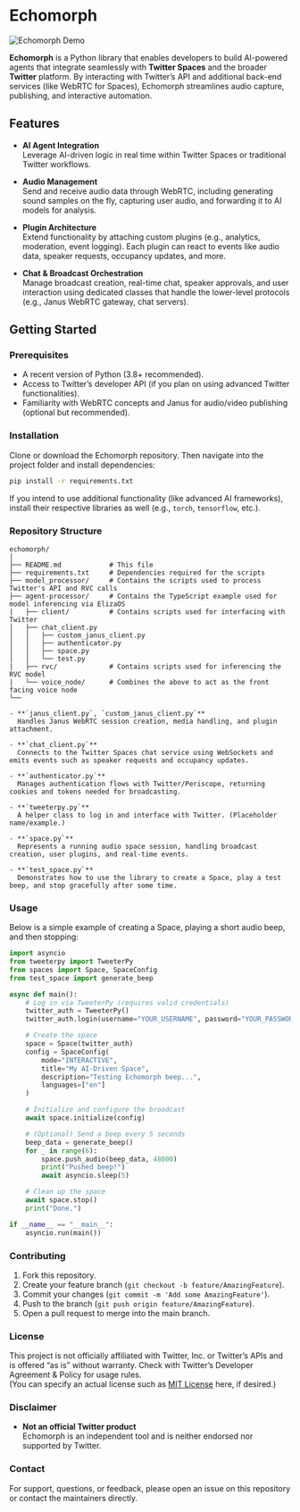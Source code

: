 # Echomorph

![Echomorph Demo](resources/demo.gif)

**Echomorph** is a Python library that enables developers to build AI-powered agents that integrate seamlessly with **Twitter Spaces** and the broader **Twitter** platform. By interacting with Twitter’s API and additional back-end services (like WebRTC for Spaces), Echomorph streamlines audio capture, publishing, and interactive automation.

## Features

- **AI Agent Integration**  
  Leverage AI-driven logic in real time within Twitter Spaces or traditional Twitter workflows.

- **Audio Management**  
  Send and receive audio data through WebRTC, including generating sound samples on the fly, capturing user audio, and forwarding it to AI models for analysis.

- **Plugin Architecture**  
  Extend functionality by attaching custom plugins (e.g., analytics, moderation, event logging). Each plugin can react to events like audio data, speaker requests, occupancy updates, and more.

- **Chat & Broadcast Orchestration**  
  Manage broadcast creation, real-time chat, speaker approvals, and user interaction using dedicated classes that handle the lower-level protocols (e.g., Janus WebRTC gateway, chat servers).

## Getting Started

### Prerequisites

- A recent version of Python (3.8+ recommended).
- Access to Twitter’s developer API (if you plan on using advanced Twitter functionalities).
- Familiarity with WebRTC concepts and Janus for audio/video publishing (optional but recommended).

### Installation

Clone or download the Echomorph repository. Then navigate into the project folder and install dependencies:

```bash
pip install -r requirements.txt
```

If you intend to use additional functionality (like advanced AI frameworks), install their respective libraries as well (e.g., `torch`, `tensorflow`, etc.).

### Repository Structure

```
echomorph/
│
├── README.md            # This file
├── requirements.txt     # Dependencies required for the scripts
├── model_processor/     # Contains the scripts used to process Twitter's API and RVC calls
├── agent-processor/     # Contains the TypeScript example used for model inferencing via ElizaOS
|   ├── client/          # Contains scripts used for interfacing with Twitter
│   ├── chat_client.py
│   │   ├── custom_janus_client.py
│   │   ├── authenticator.py
│   │   ├── space.py
│   │   └── test.py
|   ├── rvc/             # Contains scripts used for inferencing the RVC model
|   └── voice_node/      # Combines the above to act as the front facing voice node
└──

- **`janus_client.py`, `custom_janus_client.py`**  
  Handles Janus WebRTC session creation, media handling, and plugin attachment.

- **`chat_client.py`**  
  Connects to the Twitter Spaces chat service using WebSockets and emits events such as speaker requests and occupancy updates.

- **`authenticator.py`**  
  Manages authentication flows with Twitter/Periscope, returning cookies and tokens needed for broadcasting.

- **`tweeterpy.py`**  
  A helper class to log in and interface with Twitter. (Placeholder name/example.)

- **`space.py`**  
  Represents a running audio space session, handling broadcast creation, user plugins, and real-time events.

- **`test_space.py`**  
  Demonstrates how to use the library to create a Space, play a test beep, and stop gracefully after some time.
```

### Usage

Below is a simple example of creating a Space, playing a short audio beep, and then stopping:

```python
import asyncio
from tweeterpy import TweeterPy
from spaces import Space, SpaceConfig
from test_space import generate_beep

async def main():
    # Log in via TweeterPy (requires valid credentials)
    twitter_auth = TweeterPy()
    twitter_auth.login(username="YOUR_USERNAME", password="YOUR_PASSWORD", email="YOUR_EMAIL")

    # Create the space
    space = Space(twitter_auth)
    config = SpaceConfig(
        mode="INTERACTIVE",
        title="My AI-Driven Space",
        description="Testing Echomorph beep...",
        languages=["en"]
    )

    # Initialize and configure the broadcast
    await space.initialize(config)

    # (Optional) Send a beep every 5 seconds
    beep_data = generate_beep()
    for _ in range(6):
        space.push_audio(beep_data, 48000)
        print("Pushed beep!")
        await asyncio.sleep(5)

    # Clean up the space
    await space.stop()
    print("Done.")

if __name__ == "__main__":
    asyncio.run(main())
```

### Contributing

1. Fork this repository.
2. Create your feature branch (`git checkout -b feature/AmazingFeature`).
3. Commit your changes (`git commit -m 'Add some AmazingFeature'`).
4. Push to the branch (`git push origin feature/AmazingFeature`).
5. Open a pull request to merge into the main branch.

### License

This project is not officially affiliated with Twitter, Inc. or Twitter’s APIs and is offered “as is” without warranty. Check with Twitter’s Developer Agreement & Policy for usage rules.  
(You can specify an actual license such as [MIT License](https://opensource.org/licenses/MIT) here, if desired.)

### Disclaimer

- **Not an official Twitter product**  
  Echomorph is an independent tool and is neither endorsed nor supported by Twitter.

### Contact

For support, questions, or feedback, please open an issue on this repository or contact the maintainers directly.

